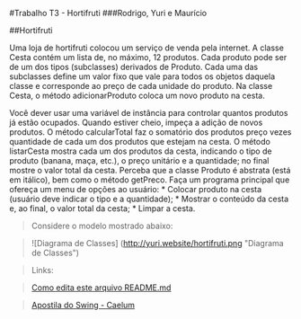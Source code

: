 #Trabalho T3 - Hortifruti
###Rodrigo, Yuri e Maurício

##Hortifruti

Uma loja de hortifruti colocou um serviço de venda pela internet.
A classe Cesta contém um lista de, no máximo, 12 produtos.
Cada produto pode ser de um dos tipos (subclasses) derivados de Produto.
Cada uma das subclasses define um valor fixo que vale para todos os objetos daquela classe e corresponde ao preço de cada unidade do produto.
Na classe Cesta, o método adicionarProduto coloca um novo produto na cesta.

Você dever usar uma variável de instância para controlar quantos produtos já estão ocupados.
Quando estiver cheio, impeça a adição de novos produtos.
O método calcularTotal faz o somatório dos produtos preço vezes quantidade de cada um dos produtos que estejam na cesta.
O método listarCesta mostra cada um dos produtos da cesta, indicando o tipo de produto (banana, maça, etc.), o preço unitário e a quantidade; no final mostre o valor total da cesta.
Perceba que a classe Produto é abstrata (está em itálico), bem como o método getPreco.
Faça um programa principal que ofereça um menu de opções ao usuário:
      * Colocar produto na cesta (usuário deve indicar o tipo e a quantidade);
      * Mostrar o conteúdo da cesta e, ao final, o valor total da cesta;
      * Limpar a cesta.
      
> Considere o modelo mostrado abaixo:

> ![Diagrama de Classes] (http://yuri.website/hortifruti.png "Diagrama de Classes")

> Links:

> [Como edita este arquivo README.md]( http://pichiliani.com.br/2015/09/como-fazer-um-bom-readme-para-o-seu-github/ "Como fazer um bom README para o seu git")

> [Apostila do Swing - Caelum]( http://www.caelum.com.br/apostila-java-testes-xml-design-patterns/interfaces-graficas-com-swing/#5-1-interfaces-graficas-em-java "Apostila Swing Caelum")
